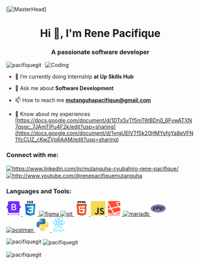[![MasterHead](C:\Users\mutan\Downloads)]
<h1 align="center">Hi 👋, I'm Rene Pacifique</h1>
<h3 align="center">A passionate software developer</h3>
<img align="right" alt="Coding" width="400" src="https://i0.wp.com/sharpeyeinfotech.com/wp-content/uploads/2023/03/unnamed.gif?fit=500%2C500&ssl=1">

<p align="left"> <img src="https://komarev.com/ghpvc/?username=pacifiquegit&label=Profile%20views&color=0e75b6&style=flat" alt="pacifiquegit" /> </p>

- 🔭 I’m currently doing Internship **at Up Skills Hub**

- 💬 Ask me about **Software Development**

- 📫 How to reach me **mutanguhapacifique@gmail.com**

- 📄 Know about my experiences [https://docs.google.com/document/d/1DTx5vTf5mT6tBDn0_6FywATXN7qsgc_7JAmTlPu4F2k/edit?usp=sharing](https://docs.google.com/document/d/1yrgUElVTf5k20HMYsfgYa8eVFN1YcCUZ_cKwZVp6AAM/edit?usp=sharing)

<h3 align="left">Connect with me:</h3>
<p align="left">
<a href="https://www.linkedin.com/in/mutanguha-cyubahiro-rene-pacifique/" target="blank"><img align="center" src="https://raw.githubusercontent.com/rahuldkjain/github-profile-readme-generator/master/src/images/icons/Social/linked-in-alt.svg" alt="https://www.linkedin.com/in/mutanguha-cyubahiro-rene-pacifique/" height="30" width="40" /></a>
<a href="https://www.youtube.com/@RenePacifiqueMUTANGUHA" target="blank"><img align="center" src="https://raw.githubusercontent.com/rahuldkjain/github-profile-readme-generator/master/src/images/icons/Social/youtube.svg" alt="http://www.youtube.com/@renepacifiquemutanguha" height="30" width="40" /></a>
</p>

<h3 align="left">Languages and Tools:</h3>
<p align="left"> <a href="https://getbootstrap.com" target="_blank" rel="noreferrer"> <img src="https://raw.githubusercontent.com/devicons/devicon/master/icons/bootstrap/bootstrap-plain-wordmark.svg" alt="bootstrap" width="40" height="40"/> </a> <a href="https://www.w3schools.com/css/" target="_blank" rel="noreferrer"> <img src="https://raw.githubusercontent.com/devicons/devicon/master/icons/css3/css3-original-wordmark.svg" alt="css3" width="40" height="40"/> </a> <a href="https://www.figma.com/" target="_blank" rel="noreferrer"> <img src="https://www.vectorlogo.zone/logos/figma/figma-icon.svg" alt="figma" width="40" height="40"/> </a> <a href="https://git-scm.com/" target="_blank" rel="noreferrer"> <img src="https://www.vectorlogo.zone/logos/git-scm/git-scm-icon.svg" alt="git" width="40" height="40"/> </a> <a href="https://www.w3.org/html/" target="_blank" rel="noreferrer"> <img src="https://raw.githubusercontent.com/devicons/devicon/master/icons/html5/html5-original-wordmark.svg" alt="html5" width="40" height="40"/> </a> <a href="https://developer.mozilla.org/en-US/docs/Web/JavaScript" target="_blank" rel="noreferrer"> <img src="https://raw.githubusercontent.com/devicons/devicon/master/icons/javascript/javascript-original.svg" alt="javascript" width="40" height="40"/> </a> <a href="https://laravel.com/" target="_blank" rel="noreferrer"> <img src="https://raw.githubusercontent.com/devicons/devicon/master/icons/laravel/laravel-plain-wordmark.svg" alt="laravel" width="40" height="40"/> </a> <a href="https://mariadb.org/" target="_blank" rel="noreferrer"> <img src="https://www.vectorlogo.zone/logos/mariadb/mariadb-icon.svg" alt="mariadb" width="40" height="40"/> </a> <a href="https://www.php.net" target="_blank" rel="noreferrer"> <img src="https://raw.githubusercontent.com/devicons/devicon/master/icons/php/php-original.svg" alt="php" width="40" height="40"/> </a> <a href="https://postman.com" target="_blank" rel="noreferrer"> <img src="https://www.vectorlogo.zone/logos/getpostman/getpostman-icon.svg" alt="postman" width="40" height="40"/> </a> <a href="https://www.python.org" target="_blank" rel="noreferrer"> <img src="https://raw.githubusercontent.com/devicons/devicon/master/icons/python/python-original.svg" alt="python" width="40" height="40"/> </a> <a href="https://reactjs.org/" target="_blank" rel="noreferrer"> <img src="https://raw.githubusercontent.com/devicons/devicon/master/icons/react/react-original-wordmark.svg" alt="react" width="40" height="40"/> </a> </p>

<p><img align="left" src="https://github-readme-stats.vercel.app/api/top-langs?username=pacifiquegit&show_icons=true&locale=en&layout=compact" alt="pacifiquegit" /></p>

<p>&nbsp;<img align="center" src="https://github-readme-stats.vercel.app/api?username=pacifiquegit&show_icons=true&locale=en" alt="pacifiquegit" /></p>

<p><img align="center" src="https://github-readme-streak-stats.herokuapp.com/?user=pacifiquegit&" alt="pacifiquegit" /></p>
